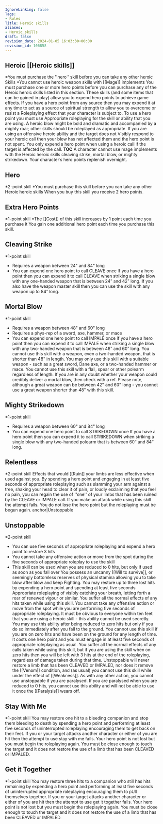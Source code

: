 ```yaml
---
IgnoreLinking: false
Tags:
- Rules
Title: Heroic skills
aliases:
- Heroic_skills
draft: false
revision_date: 2024-01-05 16:03:30+00:00
revision_id: 106858
---
```


## Heroic [[Heroic skills]]
*You must purchase the ''hero'' skill before you can take any other heroic Skills
*You cannot use heroic weapon skills with [[Mage]] implements
You must purchase one or more hero points before you can purchase any of the Heroic heroic skills listed in this section. These skills (and some items that can be gained in play) allow you to expend hero points to achieve game effects.
If you have a hero point from any source then you may expend it at any time to act as a source of spiritual strength to allow you to overcome or resist a Roleplaying effect that your character is subject to.
To use a hero point you must use Appropriate roleplaying for the skill or ability that you are using. A heroic blow might be bold and dramatic and accompanied by a mighty roar; other skills should be roleplayed as appropriate.
If you are using an offensive heroic ability and the target does not Visibly respond to your heroic call then your blow has not affected them and the hero point is not spent. You only expend a hero point when using a heroic call if the target is affected by the call.
__TOC__
A character cannot use mage implements with the Heroic heroic skills cleaving strike, mortal blow, or mighty strikedown.
Your character’s hero points replenish overnight.
## Hero
*2-point skill
*You must purchase this skill before you can take any other Heroic heroic skills
When you buy this skill you receive 2 hero points.
## Extra Hero Points
*1-point skill
*The [[Cost]] of this skill increases by 1 point each time you purchase it
You gain one additional hero point each time you purchase this skill.
## Cleaving Strike
*1-point skill
* Requires a weapon between 24" and 84" long
* You can expend one hero point to call CLEAVE once
If you have a hero point then you can expend it to call CLEAVE when striking a single blow with any one-handed weapon that is between 24” and 42” long. If you also have the weapon master skill then you can use the skill with any weapon up to 84” long.
## Mortal Blow
*1-point skill
* Requires a weapon between 48" and 60" long
* Requires a phys-rep of a sword, axe, hammer, or mace
* You can expend one hero point to call IMPALE once
If you have a hero point then you can expend it to call IMPALE when striking a single blow with any two-handed weapon that is between 48” and 60” long. You cannot use this skill with a weapon, even a two-handed weapon, that is shorter than 48" in length.
You may only use this skill with a suitable weapon - such as a great sword, Dane axe, or a two-handed hammer or mace. You cannot use this skill with a flail, spear or other polearm regardless of length. If you are in any doubt whether your weapon could credibly deliver a mortal blow, then check with a ref.
Please note, although a great weapon can be between 42" and 60" long - you cannot use a great weapon shorter than 48" with this skill.
## Mighty Strikedown
*1-point skill
* Requires a weapon between 60" and 84" long
* You can expend one hero point to call STRIKEDOWN once
If you have a hero point then you can expend it to call STRIKEDOWN when striking a single blow with any two-handed polearm that is between 60” and 84” long.
## Relentless
*2-point skill
Effects that would [[Ruin]] your limbs are less effective when used against you. By spending a hero point and engaging in at least five seconds of appropriate roleplaying such as slamming your arm against a tree, shaking your head to clear it of pain, or loudly exclaiming that you feel no pain, you can regain the use of ''one'' of your limbs that has been ruined by the CLEAVE or IMPALE call. If you make an attack while using this skill the attempt fails. You do not lose the hero point but the roleplaying must be begun again.
anchor|Unstoppable
## Unstoppable
*2-point skill
* You can use five seconds of appropriate roleplaying and expend a hero point to restore 3 hits
* You cannot take any offensive action or move from the spot during the five seconds of appropriate roleplay to use the skill
* This skill can be used when you are reduced to 0 hits, but only if used as soon as you fall over
You possess an uncanny [[Will to survive]], or seemingly bottomless reserves of physical stamina allowing you to take blow after blow and keep Fighting. You may restore up to three lost hits by expending a hero point and spending at least five seconds Appropriate roleplaying of visibly catching your breath, letting forth a roar of renewed vigour or similar. You suffer all the normal effects of any hits taken while using this skill.
You cannot take any offensive action or move from the spot while you are performing five seconds of appropriate roleplaying. It must be obvious to everyone within ten feet that you are using a heroic skill - this ability cannot be used secretly. 
You may use this ability after being reduced to zero hits but only if you do so immediately after you fall to the ground. You cannot use this skill if you are on zero hits and have been on the ground for any length of time. It costs one hero point and you must engage in at least five seconds of appropriate roleplaying as usual. You suffer all the normal effects of any calls taken while using this skill, but if you are using the skill when on zero hits then you will be left with 3 hits at the end of the roleplaying, regardless of damage taken during that time. 
Unstoppable will never restore a limb that has been CLEAVED or IMPALED, nor does it remove the [[Venom]] condition, and (as usual) you cannot use this skill while under the effect of [[Weakness]]. As with any other action, you cannot use unstoppable if you are paralysed. If you are paralysed when you are reduced to 0 hits, you cannot use this ability and will not be able to use it once the [[Paralysis]] wears off.
## Stay With Me
*1-point skill
You may restore one hit to a bleeding companion and stop them bleeding to death by spending a hero point and performing at least five seconds of uninterrupted roleplaying encouraging them to get back on their feet. If you or your target attacks another character or either of you are hit then the attempt to use stay with me fails. Your hero point is not lost but you must begin the roleplaying again. You must be close enough to touch the target and it does not restore the use of a limb that has been CLEAVED or IMPALED.
## Get it Together
*1-point skill
You may restore three hits to a companion who still has hits remaining by expending a hero point and performing at least five seconds of uninterrupted appropriate roleplaying encouraging them to pUll themselves together. If you or your target attacks another character or either of you are hit then the attempt to use get it together fails. Your hero point is not lost but you must begin the roleplaying again. You must be close enough to touch the target and it does not restore the use of a limb that has been CLEAVED or IMPALED.